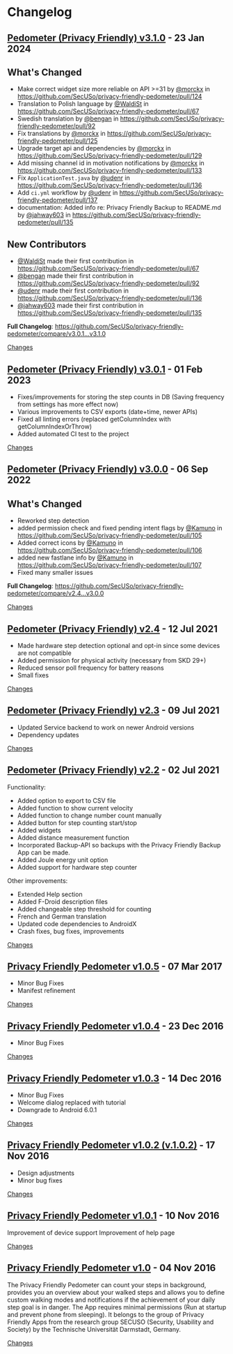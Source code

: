 # Changelog

<a name="v3.1.0"></a>
## [Pedometer (Privacy Friendly) v3.1.0](https://github.com/SecUSo/privacy-friendly-pedometer/releases/tag/v3.1.0) - 23 Jan 2024

## What's Changed
* Make correct widget size more reliable on API >=31 by [@morckx](https://github.com/morckx) in https://github.com/SecUSo/privacy-friendly-pedometer/pull/124
* Translation to Polish language by [@WaldiSt](https://github.com/WaldiSt) in https://github.com/SecUSo/privacy-friendly-pedometer/pull/67
* Swedish translation by [@bengan](https://github.com/bengan) in https://github.com/SecUSo/privacy-friendly-pedometer/pull/92
* Fix translations by [@morckx](https://github.com/morckx) in https://github.com/SecUSo/privacy-friendly-pedometer/pull/125
* Upgrade target api and dependencies by [@morckx](https://github.com/morckx) in https://github.com/SecUSo/privacy-friendly-pedometer/pull/129
* Add missing channel id in motivation notifications by [@morckx](https://github.com/morckx) in https://github.com/SecUSo/privacy-friendly-pedometer/pull/133
* Fix `ApplicationTest.java` by [@udenr](https://github.com/udenr) in https://github.com/SecUSo/privacy-friendly-pedometer/pull/136
* Add `ci.yml` workflow by [@udenr](https://github.com/udenr) in https://github.com/SecUSo/privacy-friendly-pedometer/pull/137
* documentation: Added info re: Privacy Friendly Backup to README.md by [@jahway603](https://github.com/jahway603) in https://github.com/SecUSo/privacy-friendly-pedometer/pull/135

## New Contributors
* [@WaldiSt](https://github.com/WaldiSt) made their first contribution in https://github.com/SecUSo/privacy-friendly-pedometer/pull/67
* [@bengan](https://github.com/bengan) made their first contribution in https://github.com/SecUSo/privacy-friendly-pedometer/pull/92
* [@udenr](https://github.com/udenr) made their first contribution in https://github.com/SecUSo/privacy-friendly-pedometer/pull/136
* [@jahway603](https://github.com/jahway603) made their first contribution in https://github.com/SecUSo/privacy-friendly-pedometer/pull/135

**Full Changelog**: https://github.com/SecUSo/privacy-friendly-pedometer/compare/v3.0.1...v3.1.0

[Changes][v3.1.0]


<a name="v3.0.1"></a>
## [Pedometer (Privacy Friendly) v3.0.1](https://github.com/SecUSo/privacy-friendly-pedometer/releases/tag/v3.0.1) - 01 Feb 2023

- Fixes/improvements for storing the step counts in DB  (Saving frequency from settings has more effect now)
- Various improvements to CSV exports (date+time, newer APIs)
- Fixed all linting errors (replaced getColumnIndex with getColumnIndexOrThrow)
- Added automated CI test to the project


[Changes][v3.0.1]


<a name="v3.0.0"></a>
## [Pedometer (Privacy Friendly) v3.0.0](https://github.com/SecUSo/privacy-friendly-pedometer/releases/tag/v3.0.0) - 06 Sep 2022

## What's Changed
* Reworked step detection 
* added permission check and fixed pending intent flags by [@Kamuno](https://github.com/Kamuno) in https://github.com/SecUSo/privacy-friendly-pedometer/pull/105
* Added correct icons by [@Kamuno](https://github.com/Kamuno) in https://github.com/SecUSo/privacy-friendly-pedometer/pull/106
* added new fastlane info by [@Kamuno](https://github.com/Kamuno) in https://github.com/SecUSo/privacy-friendly-pedometer/pull/107
* Fixed many smaller issues

**Full Changelog**: https://github.com/SecUSo/privacy-friendly-pedometer/compare/v2.4...v3.0.0

[Changes][v3.0.0]


<a name="v2.4"></a>
## [Pedometer (Privacy Friendly) v2.4](https://github.com/SecUSo/privacy-friendly-pedometer/releases/tag/v2.4) - 12 Jul 2021

- Made hardware step detection optional and opt-in since some devices are not compatible
- Added permission for physical activity (necessary from SKD 29+)
- Reduced sensor poll frequency for battery reasons
- Small fixes

[Changes][v2.4]


<a name="v2.3"></a>
## [Pedometer (Privacy Friendly) v2.3](https://github.com/SecUSo/privacy-friendly-pedometer/releases/tag/v2.3) - 09 Jul 2021

- Updated Service backend to work on newer Android versions
- Dependency updates

[Changes][v2.3]


<a name="v2.2"></a>
## [Pedometer (Privacy Friendly) v2.2](https://github.com/SecUSo/privacy-friendly-pedometer/releases/tag/v2.2) - 02 Jul 2021

Functionality:
- Added option to export to CSV file
- Added function to show current velocity
- Added function to change number count manually
- Added button for step counting start/stop
- Added widgets
- Added distance measurement function
- Incorporated Backup-API so backups with the Privacy Friendly Backup App can be made.
- Added Joule energy unit option
- Added support for hardware step counter

Other improvements:
- Extended Help section
- Added F-Droid description files
- Added changeable step threshold for counting
- French and German translation
- Updated code dependencies to AndroidX
- Crash fixes, bug fixes, improvements

[Changes][v2.2]


<a name="v1.0.5"></a>
## [Privacy Friendly Pedometer v1.0.5](https://github.com/SecUSo/privacy-friendly-pedometer/releases/tag/v1.0.5) - 07 Mar 2017

- Minor Bug Fixes
- Manifest refinement


[Changes][v1.0.5]


<a name="v1.0.4"></a>
## [Privacy Friendly Pedometer v1.0.4](https://github.com/SecUSo/privacy-friendly-pedometer/releases/tag/v1.0.4) - 23 Dec 2016

- Minor Bug Fixes


[Changes][v1.0.4]


<a name="v1.0.3"></a>
## [Privacy Friendly Pedometer v1.0.3](https://github.com/SecUSo/privacy-friendly-pedometer/releases/tag/v1.0.3) - 14 Dec 2016

- Minor Bug Fixes
- Welcome dialog replaced with tutorial
- Downgrade to Android 6.0.1


[Changes][v1.0.3]


<a name="v.1.0.2"></a>
## [Privacy Friendly Pedometer v1.0.2 (v.1.0.2)](https://github.com/SecUSo/privacy-friendly-pedometer/releases/tag/v.1.0.2) - 17 Nov 2016

- Design adjustments
- Minor bug fixes


[Changes][v.1.0.2]


<a name="v1.0.1"></a>
## [Privacy Friendly Pedometer v1.0.1](https://github.com/SecUSo/privacy-friendly-pedometer/releases/tag/v1.0.1) - 10 Nov 2016

Improvement of device support
Improvement of help page


[Changes][v1.0.1]


<a name="v1.0"></a>
## [Privacy Friendly Pedometer v1.0](https://github.com/SecUSo/privacy-friendly-pedometer/releases/tag/v1.0) - 04 Nov 2016

The Privacy Friendly Pedometer can count your steps in background, provides you an overview about your walked steps and allows you to define custom walking modes and notifications if the achievement of your daily step goal is in danger. The App requires minimal permissions (Run at startup and prevent phone from sleeping). It belongs to the group of Privacy Friendly Apps from the research group SECUSO (Security, Usability and Society) by the Technische Universität Darmstadt, Germany.


[Changes][v1.0]


[v3.1.0]: https://github.com/SecUSo/privacy-friendly-pedometer/compare/v3.0.1...v3.1.0
[v3.0.1]: https://github.com/SecUSo/privacy-friendly-pedometer/compare/v3.0.0...v3.0.1
[v3.0.0]: https://github.com/SecUSo/privacy-friendly-pedometer/compare/v2.4...v3.0.0
[v2.4]: https://github.com/SecUSo/privacy-friendly-pedometer/compare/v2.3...v2.4
[v2.3]: https://github.com/SecUSo/privacy-friendly-pedometer/compare/v2.2...v2.3
[v2.2]: https://github.com/SecUSo/privacy-friendly-pedometer/compare/v1.0.5...v2.2
[v1.0.5]: https://github.com/SecUSo/privacy-friendly-pedometer/compare/v1.0.4...v1.0.5
[v1.0.4]: https://github.com/SecUSo/privacy-friendly-pedometer/compare/v1.0.3...v1.0.4
[v1.0.3]: https://github.com/SecUSo/privacy-friendly-pedometer/compare/v.1.0.2...v1.0.3
[v.1.0.2]: https://github.com/SecUSo/privacy-friendly-pedometer/compare/v1.0.1...v.1.0.2
[v1.0.1]: https://github.com/SecUSo/privacy-friendly-pedometer/compare/v1.0...v1.0.1
[v1.0]: https://github.com/SecUSo/privacy-friendly-pedometer/tree/v1.0

<!-- Generated by https://github.com/rhysd/changelog-from-release v3.7.1 -->
